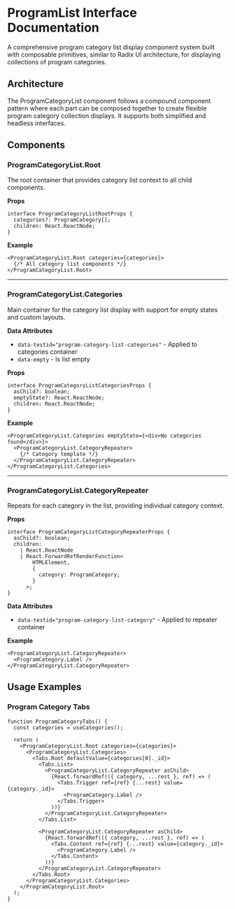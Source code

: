 # ProgramList Interface Documentation

A comprehensive program category list display component system built with composable primitives, similar to Radix UI architecture, for displaying collections of program categories.

## Architecture

The ProgramCategoryList component follows a compound component pattern where each part can be composed together to create flexible program category collection displays. It supports both simplified and headless interfaces.

## Components

### ProgramCategoryList.Root

The root container that provides category list context to all child components.

**Props**

```tsx
interface ProgramCategoryListRootProps {
  categories?: ProgramCategory[];
  children: React.ReactNode;
}
```

**Example**

```tsx
<ProgramCategoryList.Root categories={categories}>
  {/* All category list components */}
</ProgramCategoryList.Root>
```

---

### ProgramCategoryList.Categories

Main container for the category list display with support for empty states and custom layouts.

**Data Attributes**

- `data-testid="program-category-list-categories"` - Applied to categories container
- `data-empty` - Is list empty

**Props**

```tsx
interface ProgramCategoryListCategoriesProps {
  asChild?: boolean;
  emptyState?: React.ReactNode;
  children: React.ReactNode;
}
```

**Example**

```tsx
<ProgramCategoryList.Categories emptyState={<div>No categories found</div>}>
  <ProgramCategoryList.CategoryRepeater>
    {/* Category template */}
  </ProgramCategoryList.CategoryRepeater>
</ProgramCategoryList.Categories>
```

---

### ProgramCategoryList.CategoryRepeater

Repeats for each category in the list, providing individual category context.

**Props**

```tsx
interface ProgramCategoryListCategoryRepeaterProps {
  asChild?: boolean;
  children:
    | React.ReactNode
    | React.ForwardRefRenderFunction<
        HTMLElement,
        {
          category: ProgramCategory;
        }
      >;
}
```

**Data Attributes**

- `data-testid="program-category-list-category"` - Applied to repeater container

**Example**

```tsx
<ProgramCategoryList.CategoryRepeater>
  <ProgramCategory.Label />
</ProgramCategoryList.CategoryRepeater>
```

## Usage Examples

### Program Category Tabs

```tsx
function ProgramCategoryTabs() {
  const categories = useCategories();

  return (
    <ProgramCategoryList.Root categories={categories}>
      <ProgramCategoryList.Categories>
        <Tabs.Root defaultValue={categories[0]._id}>
          <Tabs.List>
            <ProgramCategoryList.CategoryRepeater asChild>
              {React.forwardRef(({ category, ...rest }, ref) => (
                <Tabs.Trigger ref={ref} {...rest} value={category._id}>
                  <ProgramCategory.Label />
                </Tabs.Trigger>
              ))}
            </ProgramCategoryList.CategoryRepeater>
          </Tabs.List>

          <ProgramCategoryList.CategoryRepeater asChild>
            {React.forwardRef(({ category, ...rest }, ref) => (
              <Tabs.Content ref={ref} {...rest} value={category._id}>
                <ProgramCategory.Label />
              </Tabs.Content>
            ))}
          </ProgramCategoryList.CategoryRepeater>
        </Tabs.Root>
      </ProgramCategoryList.Categories>
    </ProgramCategoryList.Root>
  );
}
```
